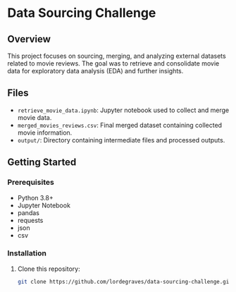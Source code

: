 # Data Sourcing Challenge

## Overview
This project focuses on sourcing, merging, and analyzing external datasets related to movie reviews. The goal was to retrieve and consolidate movie data for exploratory data analysis (EDA) and further insights.

## Files
- `retrieve_movie_data.ipynb`: Jupyter notebook used to collect and merge movie data.
- `merged_movies_reviews.csv`: Final merged dataset containing collected movie information.
- `output/`: Directory containing intermediate files and processed outputs.

## Getting Started

### Prerequisites
- Python 3.8+
- Jupyter Notebook
- pandas
- requests
- json
- csv

### Installation
1. Clone this repository:
   ```bash
   git clone https://github.com/lordegraves/data-sourcing-challenge.git

